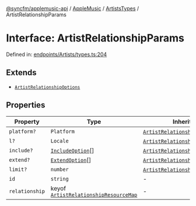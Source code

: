 [@syncfm/applemusic-api](../../../../../../globals.md) / [AppleMusic](../../../index.md) / [ArtistsTypes](../index.md) / ArtistRelationshipParams

# Interface: ArtistRelationshipParams

Defined in: [endpoints/Artists/types.ts:204](https://github.com/sync-fm/applemusic-api/blob/a6a8471d4d51a41f6bd8af9d95c8abf0126e10f4/src/endpoints/Artists/types.ts#L204)

## Extends

- [`ArtistRelationshipOptions`](ArtistRelationshipOptions.md)

## Properties

| Property | Type | Inherited from | Defined in |
| ------ | ------ | ------ | ------ |
| <a id="platform"></a> `platform?` | `Platform` | [`ArtistRelationshipOptions`](ArtistRelationshipOptions.md).[`platform`](ArtistRelationshipOptions.md#platform) | [endpoints/Artists/types.ts:197](https://github.com/sync-fm/applemusic-api/blob/a6a8471d4d51a41f6bd8af9d95c8abf0126e10f4/src/endpoints/Artists/types.ts#L197) |
| <a id="l"></a> `l?` | `Locale` | [`ArtistRelationshipOptions`](ArtistRelationshipOptions.md).[`l`](ArtistRelationshipOptions.md#l) | [endpoints/Artists/types.ts:198](https://github.com/sync-fm/applemusic-api/blob/a6a8471d4d51a41f6bd8af9d95c8abf0126e10f4/src/endpoints/Artists/types.ts#L198) |
| <a id="include"></a> `include?` | [`IncludeOption`](../enumerations/IncludeOption.md)[] | [`ArtistRelationshipOptions`](ArtistRelationshipOptions.md).[`include`](ArtistRelationshipOptions.md#include) | [endpoints/Artists/types.ts:199](https://github.com/sync-fm/applemusic-api/blob/a6a8471d4d51a41f6bd8af9d95c8abf0126e10f4/src/endpoints/Artists/types.ts#L199) |
| <a id="extend"></a> `extend?` | [`ExtendOption`](../enumerations/ExtendOption.md)[] | [`ArtistRelationshipOptions`](ArtistRelationshipOptions.md).[`extend`](ArtistRelationshipOptions.md#extend) | [endpoints/Artists/types.ts:200](https://github.com/sync-fm/applemusic-api/blob/a6a8471d4d51a41f6bd8af9d95c8abf0126e10f4/src/endpoints/Artists/types.ts#L200) |
| <a id="limit"></a> `limit?` | `number` | [`ArtistRelationshipOptions`](ArtistRelationshipOptions.md).[`limit`](ArtistRelationshipOptions.md#limit) | [endpoints/Artists/types.ts:201](https://github.com/sync-fm/applemusic-api/blob/a6a8471d4d51a41f6bd8af9d95c8abf0126e10f4/src/endpoints/Artists/types.ts#L201) |
| <a id="id"></a> `id` | `string` | - | [endpoints/Artists/types.ts:205](https://github.com/sync-fm/applemusic-api/blob/a6a8471d4d51a41f6bd8af9d95c8abf0126e10f4/src/endpoints/Artists/types.ts#L205) |
| <a id="relationship"></a> `relationship` | keyof [`ArtistRelationshipResourceMap`](../type-aliases/ArtistRelationshipResourceMap.md) | - | [endpoints/Artists/types.ts:206](https://github.com/sync-fm/applemusic-api/blob/a6a8471d4d51a41f6bd8af9d95c8abf0126e10f4/src/endpoints/Artists/types.ts#L206) |
